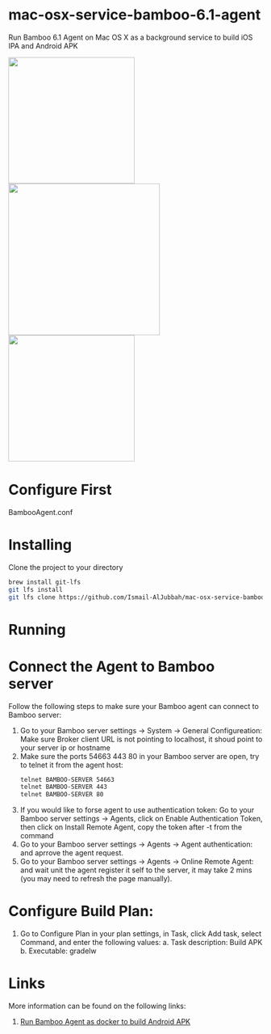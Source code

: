 # mac-osx-service-bamboo-6.1-agent
Run Bamboo 6.1 Agent on Mac OS X as a background service to build iOS IPA and Android APK

<img width="250" src="https://www.apple.com/hk/en/macos/images/og.jpg?201705142356"/><img width="300" src="https://wac-cdn.atlassian.com/dam/jcr:4f99ae3f-808f-44f1-9647-2b7cb87bb0e6/bamboo_rgb_slate.png?cdnVersion=fr"/><img width="250" src="https://docs.particle.io/assets/images/apple-android.png"/>

# Configure First
BambooAgent.conf
# Installing
Clone the project to your directory
```bash
brew install git-lfs
git lfs install
git lfs clone https://github.com/Ismail-AlJubbah/mac-osx-service-bamboo-6.1-agent.git
```
# Running


# Connect the Agent to Bamboo server
Follow the following steps to make sure your Bamboo agent can connect to Bamboo server:
1. Go to your Bamboo server settings -> System -> General Configureation: 
   Make sure Broker client URL is not pointing to localhost, it shoud point to your server ip or hostname
2. Make sure the ports 54663 443 80 in your Bamboo server are open, try to telnet it from the agent host:
   ```bash
   telnet BAMBOO-SERVER 54663
   telnet BAMBOO-SERVER 443
   telnet BAMBOO-SERVER 80
   ```
3. If you would like to forse agent to use authentication token: 
	Go to your Bamboo server settings -> Agents, click on Enable Authentication Token, then click on Install Remote Agent, copy the token after -t from the command
4. Go to your Bamboo server settings -> Agents -> Agent authentication: and aprrove the agent request.
5. Go to your Bamboo server settings -> Agents -> Online Remote Agent: and wait unit the agent register it self to the server, it may take 2 mins (you may need to refresh the page manually).

# Configure Build Plan:
1. Go to Configure Plan in your plan settings, in Task, click Add task, select Command, and enter the following values:
        a. Task description: Build APK
        b. Executable: gradelw

# Links
More information can be found on the following links:

1. [Run Bamboo Agent as docker to build Android APK](https://github.com/Ismail-AlJubbah/docker-bamboo-6.1-agent-android)
